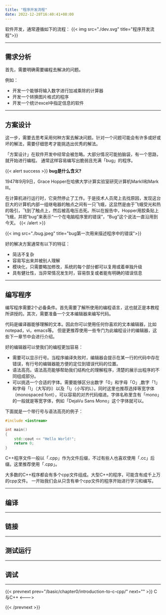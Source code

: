 ```yaml
---
title: "程序开发流程"
date: 2022-12-28T16:40:41+08:00
---
```


软件开发，通常遵循如下的流程：
{{< img src="./dev.svg" title="程序开发流程">}}

***

## 需求分析

首先，需要明确需要编程去解决的问题。

例如：

* 开发一个能够将输入数字进行加减乘除的计算器
* 开发一个转换图片格式的程序
* 开发一个统计excel中指定信息的软件

***

## 方案设计

这一步，需要去思考采用何种方案去解决问题。针对一个问题可能会有许多或好或坏的解法，需要仔细思考才能挑选出优秀的解法。

「方案设计」在软件开发中经常会被忽略。大部分情况可能拍脑袋，有一个思路，就开始进行编程。
通常这样容易编写出脆弱且充满「bug」的程序。

{{< alert success >}}
**bug是什么含义?**

1947年9月9日，Grace Hopper在哈佛大学计算实验室研究计算机MarkII和Mark III。

在计算机进行运行时，它突然停止了工作。于是技术人员爬上去找原因，发现这台巨大的计算机内部一组继电器的触点之间有一只飞蛾，这显然是由于飞蛾受光和热的吸引，飞到了触点上，然后被高电压击死。所以在报告中，Hopper用胶条贴上飞蛾，并把“bug”来表示“一个在电脑程序里的错误”，“Bug”这个说法一直沿用到今天。
{{< /alert >}}

{{< img src="./bug.jpeg" title="bug第一次用来描述程序中的错误">}}

好的解决方案通常有以下的特征：
* 简洁不复杂
* 容易写出来并被别人理解
* 模块化，只需要略加修改，系统的每个部分都可以复用或着单独升级
* 具有健壮性，当异常情况发生时，容易恢复或者能有明确的错误信息

***

## 编写程序

编写程序需要2个必备条件。首先需要了解所使用的编程语言，这也就正是本教程所讲授的。其次，需要准备一个文本编辑器来编写代码。

代码是编译器能够理解的文本。因此你可以使用任何你喜欢的文本编辑器，比如notepad，vi，emacs等。
但是更推荐使用一些专门为此编程设计的编辑器，这些下一章节中会进行介绍。

好的编辑器可以使我们的编程更加容易：

* 需要可以显示行号。当程序编译失败时，编辑器会提示在某一行的代码中存在错误，有行号的编辑器能方便的定位到错误代码的位置。
* 语法高亮。语法高亮能够帮助我们结构化的理解程序，清楚的展示出程序的不同组成部分。
* 可以挑选一个合适的字体。需要能够区分出数字「0」和字母「O」,数字「1」和字母「I」（大写的i）以及「l」（小写的L）。同时这里也推荐选择等宽字体（monospaced font），可以容易的对齐代码缩进。字体名称里含有「mono」的一般就是等宽字体，例如「DejaVu Sans Mono」这个字体就可以。

下面就是一个带行号与语法高亮的例子：
```C++
#include <iostream>

int main()
{
    std::cout << "Hello World!";
    return 0;
}
```

C++程序文件一般以「.cpp」作为文件后缀，不过有些人也喜欢使用「.cc」后缀。这里推荐使用「.cpp」。

大多数的C++程序都会有多个cpp文件组成。大型C++的程序，可能含有成千上万的cpp文件。
一开始我们会从只含有单个cpp文件的程序开始进行学习和编写。

***

## 编译

***

## 链接

***

## 测试运行

***

## 调试

***

{{< prevnext prev="/basic/chapter0/introduction-to-c-cpp/" next="" >}}
C与C++
<--->

{{< /prevnext >}}